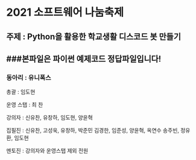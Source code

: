 # 2021 소프트웨어 나눔축제
주제 : Python을 활용한 학교생활 디스코드 봇 만들기 
---
###본파일은 파이썬 예제코드 정답파일입니다!
---
### 동아리 : 유니폭스 
총괄 : 임도현

운영 스탭 : 최  찬 

강의자 : 신유찬, 유창하, 임도현, 양윤혁

집필진 : 신유찬, 고성욱, 유창하, 박준민
김경한, 임준성, 양윤혁, 옥연수
송주빈, 정유환, 임도현

멘토진 : 강의자와 운영스탭 제외 전원  
